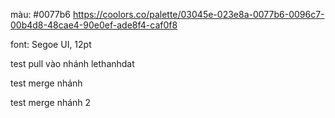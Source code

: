 màu: 
#0077b6
https://coolors.co/palette/03045e-023e8a-0077b6-0096c7-00b4d8-48cae4-90e0ef-ade8f4-caf0f8

font:
Segoe UI, 12pt

test pull vào nhánh lethanhdat

test merge nhánh

test merge nhánh 2
